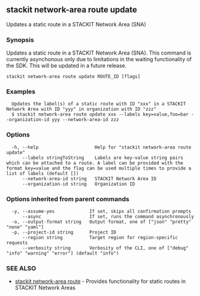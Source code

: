 ## stackit network-area route update

Updates a static route in a STACKIT Network Area (SNA)

### Synopsis

Updates a static route in a STACKIT Network Area (SNA).
This command is currently asynchonous only due to limitations in the waiting functionality of the SDK. This will be updated in a future release.


```
stackit network-area route update ROUTE_ID [flags]
```

### Examples

```
  Updates the label(s) of a static route with ID "xxx" in a STACKIT Network Area with ID "yyy" in organization with ID "zzz"
  $ stackit network-area route update xxx --labels key=value,foo=bar --organization-id yyy --network-area-id zzz
```

### Options

```
  -h, --help                     Help for "stackit network-area route update"
      --labels stringToString    Labels are key-value string pairs which can be attached to a route. A label can be provided with the format key=value and the flag can be used multiple times to provide a list of labels (default [])
      --network-area-id string   STACKIT Network Area ID
      --organization-id string   Organization ID
```

### Options inherited from parent commands

```
  -y, --assume-yes             If set, skips all confirmation prompts
      --async                  If set, runs the command asynchronously
  -o, --output-format string   Output format, one of ["json" "pretty" "none" "yaml"]
  -p, --project-id string      Project ID
      --region string          Target region for region-specific requests
      --verbosity string       Verbosity of the CLI, one of ["debug" "info" "warning" "error"] (default "info")
```

### SEE ALSO

* [stackit network-area route](./stackit_network-area_route.md)	 - Provides functionality for static routes in STACKIT Network Areas

